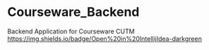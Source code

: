# Courseware_Backend
Backend Application for Courseware CUTM
https://img.shields.io/badge/Open%20in%20IntellijIdea-darkgreen

